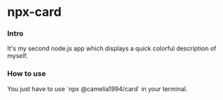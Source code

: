 # npx-card

<h3> Intro </h3> 
<p> It's my second node.js app which displays a quick colorful description of myself. </p>

<h3> How to use </h3>
<p> You just have to use `npx @camelia1994/card` in your terminal. </p>
